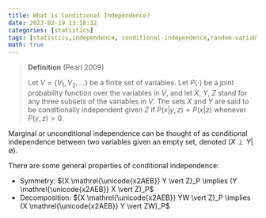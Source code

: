```yaml
---
title: What is Conditional Independence?
date: 2023-02-19 13:18:32
categories: [statistics]
tags: [statistics,independence, conditional-independence,random-variables,joint-probability,conditional-probability,subset,finite-set]
math: true
---
```


> **Definition** (Pearl 2009)
>
> Let $V = \{V_1, V_2, \ldots \}$ be a finite set of variables. Let $P(\cdot)$ be a joint probability function over the variables in $V$, and let $X$, $Y$, $Z$ stand for any three subsets of the variables in $V$. The sets $X$ and $Y$ are said to be conditionally independent given $Z$ if  $P(x \vert y, z) = P(x \vert z)$ whenever $P(y,z) > 0$. 

Marginal or unconditional independence can be thought of as conditional independence between two variables given an empty set, denoted $(X \perp Y \vert \emptyset)$. 

There are some general properties of conditional independence:
- Symmetry: $(X \mathrel{\unicode{x2AEB}} Y \vert Z)_P \implies (Y \mathrel{\unicode{x2AEB}} X \vert Z)_P$
- Decomposition: $(X \mathrel{\unicode{x2AEB}} YW \vert Z)_P \implies (X \mathrel{\unicode{x2AEB}} Y \vert ZW)_P$

